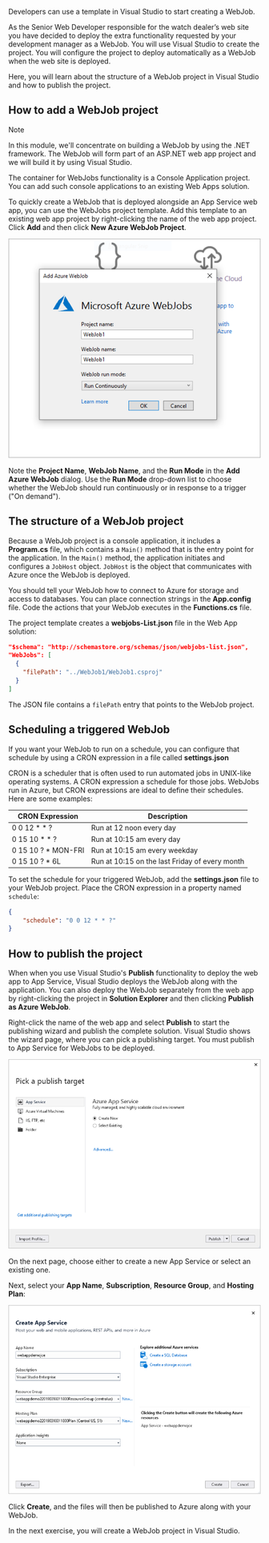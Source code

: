 Developers can use a template in Visual Studio to start creating a WebJob.

As the Senior Web Developer responsible for the watch dealer’s web site you have decided to deploy the extra functionality requested by your development manager as a WebJob. You will use Visual Studio to create the project. You will configure the project to deploy automatically as a WebJob when the web site is deployed.

Here, you will learn about the structure of a WebJob project in Visual Studio and how to publish the project.

## How to add a WebJob project

> [!NOTE]
> In this module, we'll concentrate on building a WebJob by using the .NET framework. The WebJob will form part of an ASP.NET web app project and we will build it by using Visual Studio.

The container for WebJobs functionality is a Console Application project. You can add such console applications to an existing Web Apps solution.

To quickly create a WebJob that is deployed alongside an App Service web app, you can use the WebJobs project template. Add this template to an existing web app project by right-clicking the name of the web app project. Click **Add** and then click **New Azure WebJob Project**.

![WebJob Create Dialog](../media/3-webjob-add.PNG)

Note the **Project Name**, **WebJob Name**, and the **Run Mode** in the **Add Azure WebJob** dialog. Use the **Run Mode** drop-down list to choose whether the WebJob should run continuously or in response to a trigger ("On demand").

## The structure of a WebJob project

Because a WebJob project is a console application, it includes a **Program.cs** file, which contains a `Main()` method that is the entry point for the application. In the `Main()` method, the application initiates and configures a `JobHost` object. `JobHost` is the object that communicates with Azure once the WebJob is deployed.

You should tell your WebJob how to connect to Azure for storage and access to databases. You can place connection strings in the **App.config** file. Code the actions that your WebJob executes in the **Functions.cs** file.

The project template creates a **webjobs-List.json** file in the Web App solution:

```json
"$schema": "http://schemastore.org/schemas/json/webjobs-list.json",
"WebJobs": [
  {
    "filePath": "../WebJob1/WebJob1.csproj"
  }
]
```

The JSON file contains a `filePath` entry that points to the WebJob project.

## Scheduling a triggered WebJob

If you want your WebJob to run on a schedule, you can configure that schedule by using a CRON expression in a file called **settings.json**

CRON is a scheduler that is often used to run automated jobs in UNIX-like operating systems. A CRON expression a schedule for those jobs. WebJobs run in Azure, but CRON expressions are ideal to define their schedules. Here are some examples:

| CRON Expression | Description |
| --- | --- |
| 0 0 12 * * ? | Run at 12 noon every day |
| 0 15 10 * * ? | Run at 10:15 am every day |
| 0 15 10 ? * MON-FRI | Run at 10:15 am every weekday |
| 0 15 10 ? * 6L | Run at 10:15 on the last Friday of every month |

To set the schedule for your triggered WebJob, add the **settings.json** file to your WebJob project. Place the CRON expression in a property named `schedule`:

```json
{
    "schedule": "0 0 12 * * ?"
}
```

## How to publish the project

When when you use Visual Studio's **Publish** functionality to deploy the web app to App Service, Visual Studio deploys the WebJob along with the application. You can also deploy the WebJob separately from the web app by right-clicking the project in **Solution Explorer** and then clicking **Publish as Azure WebJob**.

Right-click the name of the web app and select **Publish** to start the publishing wizard and publish the complete solution. Visual Studio shows the wizard page, where you can pick a publishing target. You must publish to App Service for WebJobs to be deployed.

![Pick a publishing target](../media/3-pick-publishing-Target.PNG)

On the next page, choose either to create a new App Service or select an existing one.

Next, select your **App Name**, **Subscription**, **Resource Group**, and **Hosting Plan**:

![Create An App Service](../media/3-Create-App-Service.PNG)

Click **Create**, and the files will then be published to Azure along with your WebJob.

In the next exercise, you will create a WebJob project in Visual Studio.